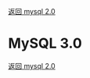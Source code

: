 <p>
    <a href="#" onclick="refreshContent('mysql2')">返回 mysql 2.0</a>
</p>

# MySQL 3.0



<p>
    <a href="#" onclick="refreshContent('mysql2')">返回 mysql 2.0</a>
</p>
    